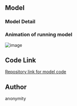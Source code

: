 ## Model

### Model Detail



### Animation of running model

![image](https://github.com/YourAcountName/ProjectName/blob/master/GIFName.gif)   

## Code Link

[Repository link for model code](https://github.com/hpwonder1/Geography-Programming-Courses)

## Author

anonymity
